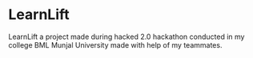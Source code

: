 # LearnLift
LearnLift a project made during hacked 2.0 hackathon conducted in my college BML Munjal University made with help of my teammates.
